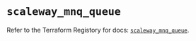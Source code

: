 # `scaleway_mnq_queue`

Refer to the Terraform Registory for docs: [`scaleway_mnq_queue`](https://registry.terraform.io/providers/scaleway/scaleway/2.28.0/docs/resources/mnq_queue).
